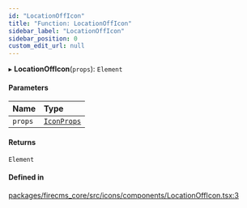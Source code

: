 ```yaml
---
id: "LocationOffIcon"
title: "Function: LocationOffIcon"
sidebar_label: "LocationOffIcon"
sidebar_position: 0
custom_edit_url: null
---
```


▸ **LocationOffIcon**(`props`): `Element`

#### Parameters

| Name | Type |
| :------ | :------ |
| `props` | [`IconProps`](../types/IconProps.md) |

#### Returns

`Element`

#### Defined in

[packages/firecms_core/src/icons/components/LocationOffIcon.tsx:3](https://github.com/FireCMSco/firecms/blob/d45f3739/packages/firecms_core/src/icons/components/LocationOffIcon.tsx#L3)
